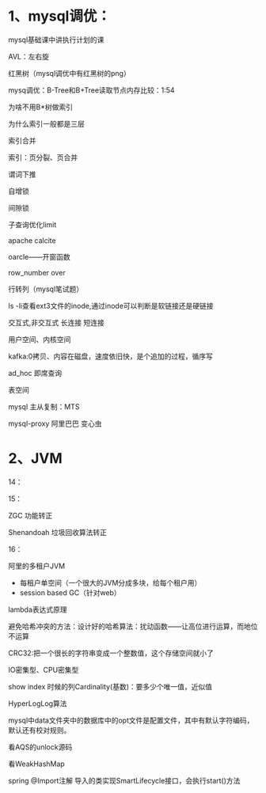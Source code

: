 # 1、mysql调优：

mysql基础课中讲执行计划的课

AVL：左右旋

红黑树（mysql调优中有红黑树的png）

mysq调优：B-Tree和B+Tree读取节点内存比较：1:54

为啥不用B*树做索引

为什么索引一般都是三层

索引合并

索引：页分裂、页合并

谓词下推

自增锁

间隙锁

子查询优化limit

apache calcite

oarcle——开窗函数

row_number over

行转列（mysql笔试题）

ls -li查看ext3文件的inode,通过inode可以判断是软链接还是硬链接

交互式,非交互式 长连接 短连接

用户空间、内核空间

kafka:0拷贝、内容在磁盘，速度依旧快，是个追加的过程，循序写

ad_hoc 即席查询

表空间

mysql 主从复制：MTS

mysql-proxy  阿里巴巴 变心虫

# 2、JVM

14：

15：

ZGC 功能转正 

Shenandoah 垃圾回收算法转正

16：

阿里的多租户JVM

- 每租户单空间（一个很大的JVM分成多块，给每个租户用）
- session based GC（针对web）











lambda表达式原理





避免哈希冲突的方法：设计好的哈希算法：扰动函数——让高位进行运算，而地位不运算

CRC32:把一个很长的字符串变成一个整数值，这个存储空间就小了

IO密集型、CPU密集型

show index 时候的列Cardinality(基数)：要多少个唯一值，近似值

HyperLogLog算法
	





mysql中data文件夹中的数据库中的opt文件是配置文件，其中有默认字符编码，	默认还有校对规则。







看AQS的unlock源码

看WeakHashMap





spring  @Import注解 导入的类实现SmartLifecycle接口，会执行start()方法